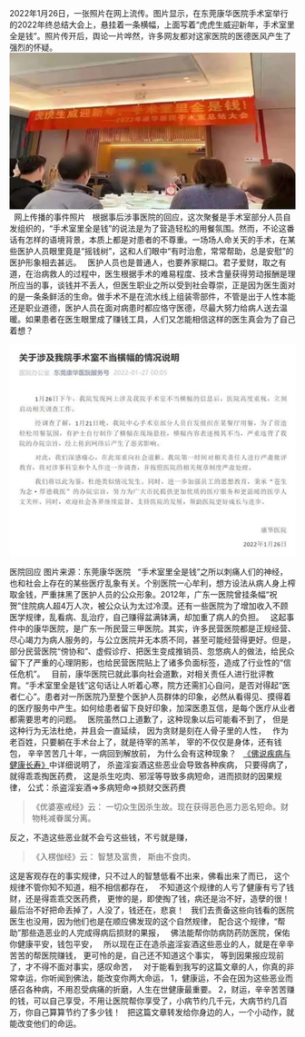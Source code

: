 2022年1月26日，一张照片在网上流传。图片显示，在东莞康华医院手术室举行的2022年终总结大会上，悬挂着一条横幅，上面写着“虎虎生威迎新年，手术室里全是钱”。照片传开后，舆论一片哗然，许多网友都对这家医院的医德医风产生了强烈的怀疑。
&nbsp;
![](images/6609c93d70cf3bc717879d82d60276a8cc112ae0.jpeg)
&nbsp;
网上传播的事件照片
&nbsp;
根据事后涉事医院的回应，这次聚餐是手术室部分人员自发组织的，“手术室里全是钱”的说法是为了营造轻松的用餐氛围。然而，不论这番话有怎样的语境背景，本质上都是对患者的不尊重。一场场人命关天的手术，在某些医护人员眼里竟是“摇钱树”，这和人们眼中“有时治愈，常常帮助，总是安慰”的医护形象相去甚远。
&nbsp;
医护人员也是普通人，也要养家糊口。君子爱财，取之有道，在治病救人的过程中，医生根据手术的难易程度、技术含量获得劳动报酬是理所应当的事，谈钱并不丢人，但医生职业之所以受到社会尊崇，正是因为医生面对的是一条条鲜活的生命。做手术不是在流水线上组装零部件，不管是出于人性本能还是职业道德，医护人员在面对病患时都应恪守医德，尽最大努力给病人送去温暖。如果患者在医生眼里成了赚钱工具，人们又怎能相信这样的医生真会为了自己着想？

![](images/e850352ac65c1038cb970657b2135f1ab17e8942.jpeg)

医院回应 图片来源：东莞康华医院
&nbsp;
“手术室里全是钱”之所以刺痛人们的神经，也和社会上存在的某些医疗乱象有关。个别医院一心牟利，想方设法从病人身上榨取金钱，严重抹黑了医护人员的公众形象。2012年，广东一医院曾挂条幅“祝贺”住院病人超4万人次，被公众认为太过冷漠。还有一些医院为了增加收入不顾医学规律，乱看病、乱治疗，自己赚得盆满钵满，却加重了病人的负担。
&nbsp;
这起事件中的康华医院，是广东一所民营三甲医院。其实，许多民营医院都是正规经营、尽心竭力为病人服务的，与公立医院并无本质不同，甚至可能经营得更好。但是，部分民营医院“傍协和”、虚假诊疗、把医生变成推销员、忽悠病人的做法，给民众留下了严重的心理阴影，也给民营医院贴上了诸多负面标签，造成了行业性的“信任危机”。
&nbsp;
目前，康华医院已就此事向社会道歉，对相关责任人进行批评教育。“手术室里全是钱”这句话让人听着心寒，院方还需扪心自问，是否对得起“医者仁心”。患者对一所医院乃至整个医护人员群体的印象，必然从看得见、摸得着的医疗服务中产生。如何给患者留下良好印象，加深医患互信，是每个医疗从业者都需要思考的问题。
&nbsp;
医院虽然口上道歉了，这种现象以后可能看不到了，
但是这种行为无法杜绝，并且会一直延续，
因为贪财是刻在人骨子里的人性，
&nbsp;
作为老百姓，只要躺在手术台上了，就是待宰的羔羊，
宰的不仅仅是身体，还有钱包，
辛辛苦苦几十年，一病回到解放前，
为什么会有这种现象？
&nbsp;
[《佛说疾病与健康长寿》](https://www.kancloud.cn/luojiangtao/foshuojiankang)中详细说明了，
杀盗淫妄酒这些恶业会导致各种疾病，
只要得病了，就得乖乖掏医药费，
这是杀生吃肉、邪淫等导致多病短命，进而损财的因果规律，
公式：杀盗淫妄酒=>多病短命=>损财交医药费

> 《优婆塞戒经》云： 
> 一切众生因杀生故。现在获得恶色恶力恶名短命。财物秏减眷属分离。

反之，不造这些恶业就不会亏这些钱，不亏就是赚，
> 《入楞伽经》云： 
> 智慧及富贵， 斯由不食肉。

这是客观存在的事实规律，只不过人的智慧低看不出来，佛看出来了而已，
这个规律不管你知不知道，相不相信都存在，
&nbsp;
不知道这个规律的人亏了健康有亏了钱财，还是得乖乖交医药费，
更惨的是，即使掏了钱，病还是治不好，造孽的很！
最后治不好把命丢掉了，人没了，钱还在，悲哀！
&nbsp;
我们去责备这些向钱看的医院医生也没用，因为他们也是在顺应佛发现的这个自然规律，
配合这个规律，“帮助”那些造恶业的人完成得病后损财的果报，
&nbsp;
佛法能帮你防病防药防医院，保佑你健康平安，钱包平安，
&nbsp;
所以现在正在造杀盗淫妄酒这些恶业的人，就是在辛辛苦苦的帮医院赚钱，
更可怜的是，自己还不知道这个事实，
等到因果报应现前了，才不得不面对事实，感叹命苦，
&nbsp;
对于能看到我写的这篇文章的人，你真的非常幸运，你听闻到佛法，能改变你两大命运，
1，健康运，不会在因为这些恶业而感召各种病，不用忍受病痛的折磨，人生在世健康最重要。
2，财运，辛辛苦苦赚的钱，可以自己享受，不用让医院帮你享受了，小病节约几千元，大病节约几百万，你自己算算节约了多少钱！
&nbsp;
把这篇文章转发给你身边的人，一个小动作，就能改变他们的命运。





